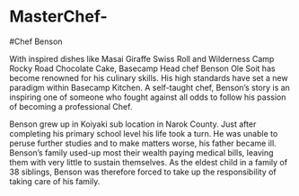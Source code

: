# MasterChef-

#Chef Benson

With inspired dishes like Masai Giraffe Swiss Roll and Wilderness Camp Rocky Road Chocolate Cake, Basecamp Head chef Benson Ole Soit has become renowned for his culinary skills. His high standards have set a new paradigm within Basecamp Kitchen. A self-taught chef, Benson’s story is an inspiring one of someone who fought against all odds to follow his passion of becoming a professional Chef.

Benson grew up in Koiyaki sub location in Narok County. Just after completing his primary school level his life took a turn. He was unable to peruse further studies and to make matters worse, his father became ill. Benson’s family used-up most their wealth paying medical bills, leaving them with very little to sustain themselves. As the eldest child in a family of 38 siblings, Benson was therefore forced to take up the responsibility of taking care of his family.
